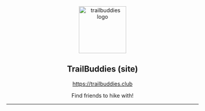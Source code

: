 <div align="center">
  
  <img src="https://i.ibb.co/L5pYP25/logo.png" alt="trailbuddies logo" width="124" />
  
  ## TrailBuddies (site)
  
  https://trailbuddies.club
  
  Find friends to hike with!
  
</div>

---

